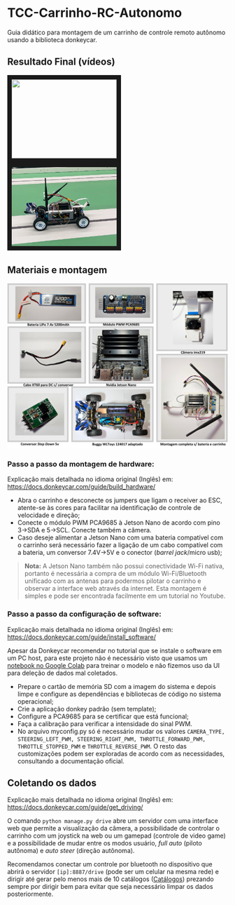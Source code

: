 # TCC-Carrinho-RC-Autonomo
Guia didático para montagem de um carrinho de controle remoto autônomo usando a biblioteca donkeycar.

## Resultado Final (vídeos)
<a href="https://www.youtube.com/watch?v=4T0594B4K40&v=4T0594B4K40
" target="_blank"><img src="http://img.youtube.com/vi/4T0594B4K40/0.jpg" 
 width="240" height="180" border="10" /></a>
&emsp; &emsp; &emsp; <a href="http://vimeo.com/865403276
" target="_blank"><img src="/Imagens/Video_Vimeo.png" 
 width="240" height="180" border="10"/></a>
## Materiais e montagem
<img src="/Imagens/Materiais.png">

### Passo a passo da montagem de hardware:
Explicação mais detalhada no idioma original (Inglês) em: https://docs.donkeycar.com/guide/build_hardware/
- Abra o carrinho e desconecte os jumpers que ligam o receiver ao ESC, atente-se às cores para facilitar na identificação de controle de velocidade e direção;
- Conecte o módulo PWM PCA9685 à Jetson Nano de acordo com pino 3->SDA e 5->SCL. Conecte também a câmera.
- Caso deseje alimentar a Jetson Nano com uma bateria compatível com o carrinho será necessário fazer a ligação de um cabo compatível com a bateria, um conversor 7.4V->5V e o conector (*barrel jack*/micro usb);
> **Nota:** A Jetson Nano também não possui conectividade Wi-Fi nativa, portanto é necessária a compra de um módulo Wi-Fi/Bluetooth unificado com as antenas para podermos pilotar o carrinho e observar a interface web através da internet. Esta montagem é simples e pode ser encontrada facilmente em um tutorial no Youtube.
### Passo a passo da configuração de software:
Explicação mais detalhada no idioma original (Inglês) em: https://docs.donkeycar.com/guide/install_software/

Apesar da Donkeycar recomendar no tutorial que se instale o software em um PC host, para este projeto não é necessário visto que usamos um [notebook no Google Colab](/Treinamento_Donkey_TCC.ipynb) para treinar o modelo e não fizemos uso da UI para deleção de dados mal coletados.

- Prepare o cartão de memória SD com a imagem do sistema e depois limpe e configure as dependências e bibliotecas de código no sistema operacional;
- Crie a aplicação donkey padrão (sem template);
- Configure a PCA9685 para se certificar que está funcional;
- Faça a calibração para verificar a intensidade do sinal PWM.
- No arquivo myconfig.py só é necessário mudar os valores `CAMERA_TYPE, STEERING_LEFT_PWM, STEERING_RIGHT_PWM, THROTTLE_FORWARD_PWM, THROTTLE_STOPPED_PWM` e `THROTTLE_REVERSE_PWM`. O resto das customizações podem ser exploradas de acordo com as necessidades, consultando a documentação oficial.
## Coletando os dados
Explicação mais detalhada no idioma original (Inglês) em: https://docs.donkeycar.com/guide/get_driving/

O comando `python manage.py drive` abre um servidor com uma interface web que permite a visualização da câmera, a possibilidade de controlar o carrinho com um joystick na web ou um gamepad (controle de video game) e a possibilidade de mudar entre os modos usuário, *full auto* (piloto autônoma) e *auto steer* (direção autônoma).

Recomendamos conectar um controle por bluetooth no dispositivo que abrirá o servidor `[ip]:8887/drive` (pode ser um celular na mesma rede) e dirigir até gerar pelo menos mais de 10 catálogos ([Catálogos](/Catalogos.pdf)) prezando sempre por dirigir bem para evitar que seja necessário limpar os dados posteriormente.
